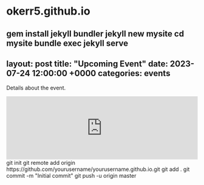 # okerr5.github.io
gem install jekyll bundler
jekyll new mysite
cd mysite
bundle exec jekyll serve
---
layout: post
title:  "Upcoming Event"
date:   2023-07-24 12:00:00 +0000
categories: events
---
Details about the event.
<iframe width="100%" height="166" scrolling="no" frameborder="no" allow="autoplay"
    src="https://w.soundcloud.com/player/?url=https%3A//api.soundcloud.com/tracks/your_track_id](https://soundcloud.com/user-840336528/brixton-radio-louis-polturak-b2b-dj-tutorial-110124)&color=%23ff5500&auto_play=false&hide_related=false&show_comments=true&show_user=true&show_reposts=false&show_teaser=true">
</iframe>
git init
git remote add origin https://github.com/yourusername/yourusername.github.io.git
git add .
git commit -m "Initial commit"
git push -u origin master
